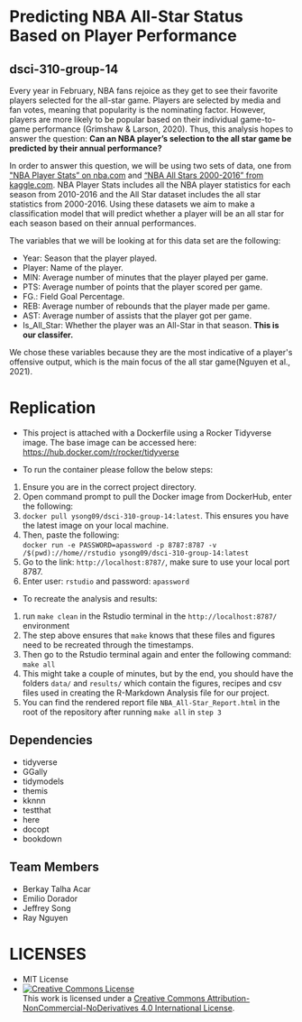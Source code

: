 # Predicting NBA All-Star Status Based on Player Performance

## dsci-310-group-14

Every year in February, NBA fans rejoice as they get to see their favorite players selected for the all-star game. Players are selected by media and fan votes, meaning that popularity is the nominating factor. However, players are more likely to be popular based on their individual game-to-game performance (Grimshaw & Larson, 2020). Thus, this analysis hopes to answer the question: **Can an NBA player’s selection to the all star game be predicted by their annual performance?**

In order to answer this question, we will be using two sets of data, one from ["NBA Player Stats” on nba.com](https://www.nba.com/stats/players/traditional/?sort=PTS&dir=-1&Season=2015-16&SeasonType=Regular%20Season) and [“NBA All Stars 2000-2016” from kaggle.com](https://www.kaggle.com/fmejia21/nba-all-star-game-20002016?select=NBA+All+Stars+2000-2016+-+Sheet1.csv). NBA Player Stats includes all the NBA player statistics for each season from 2010-2016 and the All Star dataset includes the all star statistics from 2000-2016. Using these datasets we aim to make a classification model that will predict whether a player will be an all star for each season based on their annual performances.

The variables that we will be looking at for this data set are the following:
- Year: Season that the player played.
- Player: Name of the player.
- MIN: Average number of minutes that the player played per game.
- PTS: Average number of points that the player scored per game.
- FG.: Field Goal Percentage.
- REB: Average number of rebounds that the player made per game.
- AST: Average number of assists that the player got per game.
- Is_All_Star: Whether the player was an All-Star in that season. **This is our classifer.**

We chose these variables because they are the most indicative of a player's offensive output, which is the main focus of the all star game(Nguyen et al., 2021).

# Replication
- This project is attached with a Dockerfile using a Rocker Tidyverse image.
  The base image can be accessed here: https://hub.docker.com/r/rocker/tidyverse

- To run the container please follow the below steps:
1) Ensure you are in the correct project directory.
2) Open command prompt to pull the Docker image from DockerHub, enter the following: <br/>
3) `docker pull ysong09/dsci-310-group-14:latest`. This ensures you have the latest image on your local machine. 
4) Then, paste the following: <br/>
`docker run -e PASSWORD=apassword -p 8787:8787 -v /$(pwd)://home//rstudio ysong09/dsci-310-group-14:latest`
5) Go to the link: `http://localhost:8787/`, make sure to use your local port 8787.
6) Enter user: `rstudio` and password: `apassword`

- To recreate the analysis and results:
1) run `make clean` in the Rstudio terminal in the `http://localhost:8787/` environment
2) The step above ensures that `make` knows that these files and figures need to be recreated through the timestamps.
3) Then go to the Rstudio terminal again and enter the following command:
`make all`
4) This might take a couple of minutes, but by the end, you should have the folders `data/` and `results/` which contain the figures, recipes and csv files used in creating the R-Markdown Analysis file for our project.
5) You can find the rendered report file `NBA_All-Star_Report.html` in the root of the repository after running `make all` in `step 3`

## Dependencies
- tidyverse
- GGally
- tidymodels
- themis
- kknnn
- testthat
- here
- docopt 
- bookdown

## Team Members
- Berkay Talha Acar 
- Emilio Dorador 
- Jeffrey Song 
- Ray Nguyen

# LICENSES
- MIT License
- <a rel="license" href="http://creativecommons.org/licenses/by-nc-nd/4.0/"><img alt="Creative Commons License" style="border-width:0" src="https://i.creativecommons.org/l/by-nc-nd/4.0/88x31.png" /></a><br />This work is licensed under a <a rel="license" href="http://creativecommons.org/licenses/by-nc-nd/4.0/">Creative Commons Attribution-NonCommercial-NoDerivatives 4.0 International License</a>.

